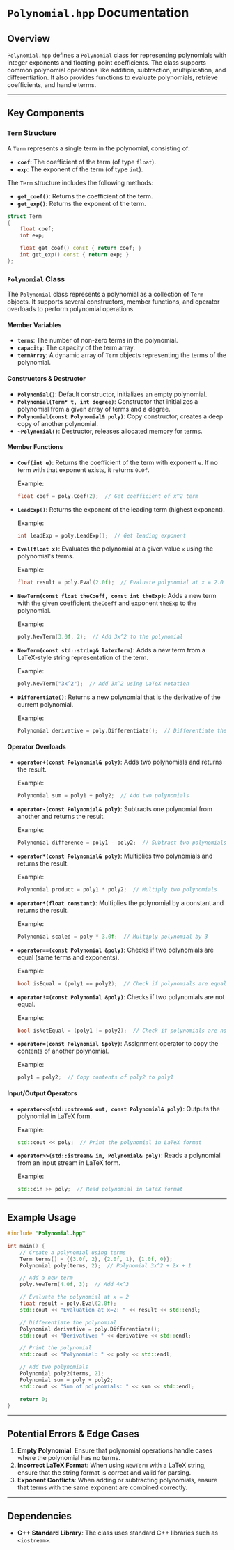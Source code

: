 # `Polynomial.hpp` Documentation

## Overview

`Polynomial.hpp` defines a `Polynomial` class for representing polynomials with integer exponents and floating-point coefficients. The class supports common polynomial operations like addition, subtraction, multiplication, and differentiation. It also provides functions to evaluate polynomials, retrieve coefficients, and handle terms.

---

## Key Components

### `Term` Structure

A `Term` represents a single term in the polynomial, consisting of:
- **`coef`**: The coefficient of the term (of type `float`).
- **`exp`**: The exponent of the term (of type `int`).

The `Term` structure includes the following methods:
- **`get_coef()`**: Returns the coefficient of the term.
- **`get_exp()`**: Returns the exponent of the term.

```cpp
struct Term
{
    float coef;
    int exp;

    float get_coef() const { return coef; }
    int get_exp() const { return exp; }
};
```

### `Polynomial` Class

The `Polynomial` class represents a polynomial as a collection of `Term` objects. It supports several constructors, member functions, and operator overloads to perform polynomial operations.

#### Member Variables
- **`terms`**: The number of non-zero terms in the polynomial.
- **`capacity`**: The capacity of the term array.
- **`termArray`**: A dynamic array of `Term` objects representing the terms of the polynomial.

#### Constructors & Destructor
- **`Polynomial()`**: Default constructor, initializes an empty polynomial.
- **`Polynomial(Term* t, int degree)`**: Constructor that initializes a polynomial from a given array of terms and a degree.
- **`Polynomial(const Polynomial& poly)`**: Copy constructor, creates a deep copy of another polynomial.
- **`~Polynomial()`**: Destructor, releases allocated memory for terms.

#### Member Functions

- **`Coef(int e)`**: Returns the coefficient of the term with exponent `e`. If no term with that exponent exists, it returns `0.0f`.
  
  Example:
  ```cpp
  float coef = poly.Coef(2);  // Get coefficient of x^2 term
  ```

- **`LeadExp()`**: Returns the exponent of the leading term (highest exponent).
  
  Example:
  ```cpp
  int leadExp = poly.LeadExp();  // Get leading exponent
  ```

- **`Eval(float x)`**: Evaluates the polynomial at a given value `x` using the polynomial's terms.
  
  Example:
  ```cpp
  float result = poly.Eval(2.0f);  // Evaluate polynomial at x = 2.0
  ```

- **`NewTerm(const float theCoeff, const int theExp)`**: Adds a new term with the given coefficient `theCoeff` and exponent `theExp` to the polynomial.
  
  Example:
  ```cpp
  poly.NewTerm(3.0f, 2);  // Add 3x^2 to the polynomial
  ```

- **`NewTerm(const std::string& latexTerm)`**: Adds a new term from a LaTeX-style string representation of the term.

  Example:
  ```cpp
  poly.NewTerm("3x^2");  // Add 3x^2 using LaTeX notation
  ```

- **`Differentiate()`**: Returns a new polynomial that is the derivative of the current polynomial.

  Example:
  ```cpp
  Polynomial derivative = poly.Differentiate();  // Differentiate the polynomial
  ```

#### Operator Overloads

- **`operator+(const Polynomial& poly)`**: Adds two polynomials and returns the result.
  
  Example:
  ```cpp
  Polynomial sum = poly1 + poly2;  // Add two polynomials
  ```

- **`operator-(const Polynomial& poly)`**: Subtracts one polynomial from another and returns the result.
  
  Example:
  ```cpp
  Polynomial difference = poly1 - poly2;  // Subtract two polynomials
  ```

- **`operator*(const Polynomial& poly)`**: Multiplies two polynomials and returns the result.
  
  Example:
  ```cpp
  Polynomial product = poly1 * poly2;  // Multiply two polynomials
  ```

- **`operator*(float constant)`**: Multiplies the polynomial by a constant and returns the result.
  
  Example:
  ```cpp
  Polynomial scaled = poly * 3.0f;  // Multiply polynomial by 3
  ```

- **`operator==(const Polynomial &poly)`**: Checks if two polynomials are equal (same terms and exponents).
  
  Example:
  ```cpp
  bool isEqual = (poly1 == poly2);  // Check if polynomials are equal
  ```

- **`operator!=(const Polynomial &poly)`**: Checks if two polynomials are not equal.
  
  Example:
  ```cpp
  bool isNotEqual = (poly1 != poly2);  // Check if polynomials are not equal
  ```

- **`operator=(const Polynomial &poly)`**: Assignment operator to copy the contents of another polynomial.
  
  Example:
  ```cpp
  poly1 = poly2;  // Copy contents of poly2 to poly1
  ```

#### Input/Output Operators

- **`operator<<(std::ostream& out, const Polynomial& poly)`**: Outputs the polynomial in LaTeX form.
  
  Example:
  ```cpp
  std::cout << poly;  // Print the polynomial in LaTeX format
  ```

- **`operator>>(std::istream& in, Polynomial& poly)`**: Reads a polynomial from an input stream in LaTeX form.
  
  Example:
  ```cpp
  std::cin >> poly;  // Read polynomial in LaTeX format
  ```

---

## Example Usage

```cpp
#include "Polynomial.hpp"

int main() {
    // Create a polynomial using terms
    Term terms[] = {{3.0f, 2}, {2.0f, 1}, {1.0f, 0}};
    Polynomial poly(terms, 2);  // Polynomial 3x^2 + 2x + 1

    // Add a new term
    poly.NewTerm(4.0f, 3);  // Add 4x^3

    // Evaluate the polynomial at x = 2
    float result = poly.Eval(2.0f);
    std::cout << "Evaluation at x=2: " << result << std::endl;

    // Differentiate the polynomial
    Polynomial derivative = poly.Differentiate();
    std::cout << "Derivative: " << derivative << std::endl;

    // Print the polynomial
    std::cout << "Polynomial: " << poly << std::endl;

    // Add two polynomials
    Polynomial poly2(terms, 2);
    Polynomial sum = poly + poly2;
    std::cout << "Sum of polynomials: " << sum << std::endl;

    return 0;
}
```

---

## Potential Errors & Edge Cases

1. **Empty Polynomial**: Ensure that polynomial operations handle cases where the polynomial has no terms.
2. **Incorrect LaTeX Format**: When using `NewTerm` with a LaTeX string, ensure that the string format is correct and valid for parsing.
3. **Exponent Conflicts**: When adding or subtracting polynomials, ensure that terms with the same exponent are combined correctly.

---

## Dependencies

- **C++ Standard Library**: The class uses standard C++ libraries such as `<iostream>`.
